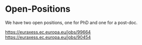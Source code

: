 # Open-Positions

We have two open positions, one for PhD and one for a post-doc. 


https://euraxess.ec.europa.eu/jobs/99664
https://euraxess.ec.europa.eu/jobs/90454

